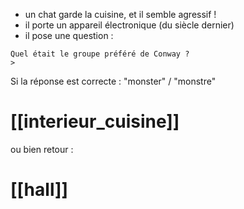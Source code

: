 - un chat garde la cuisine, et il semble agressif !
- il porte un appareil électronique (du siècle dernier)
- il pose une question :

```
Quel était le groupe préféré de Conway ?
>
```

Si la réponse est correcte : "monster" / "monstre"
# [[interieur_cuisine]]
ou bien retour :
# [[hall]]


